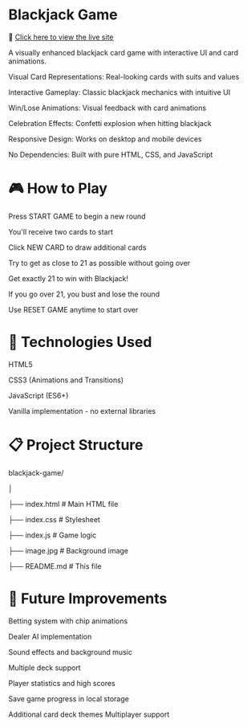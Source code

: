 # Blackjack Game
🔗 [Click here to view the live site](https://soumil007-pdg.github.io/black_jack/)


A visually enhanced blackjack card game with interactive UI and card animations.



Visual Card Representations: Real-looking cards with suits and values




Interactive Gameplay: Classic blackjack mechanics with intuitive UI


Win/Lose Animations: Visual feedback with card animations


Celebration Effects: Confetti explosion when hitting blackjack


Responsive Design: Works on desktop and mobile devices


No Dependencies: Built with pure HTML, CSS, and JavaScript

# 🎮 How to Play






Press START GAME to begin a new round


You'll receive two cards to start


Click NEW CARD to draw additional cards


Try to get as close to 21 as possible without going over


Get exactly 21 to win with Blackjack!


If you go over 21, you bust and lose the round


Use RESET GAME anytime to start over





# 🔧 Technologies Used

HTML5


CSS3 (Animations and Transitions)


JavaScript (ES6+)



Vanilla implementation - no external libraries






# 📋 Project Structure

blackjack-game/


│


├── index.html          # Main HTML file


├── index.css           # Stylesheet


├── index.js            # Game logic


├── image.jpg           # Background image


├── README.md           # This file





# 🔮 Future Improvements


 Betting system with chip animations
 
 
 Dealer AI implementation
 
 
 Sound effects and background music
 
 
 Multiple deck support
 
 
 Player statistics and high scores
 
 
 Save game progress in local storage
 
 
 Additional card deck themes
 Multiplayer support
